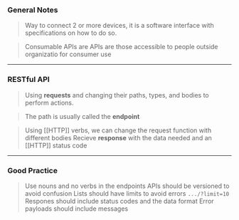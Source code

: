 
### General Notes

> Way to connect 2 or more devices, it is a software interface with specifications on how to do so.

> Consumable APIs are APIs are those accessible to people outside organizatio for consumer use

___

### RESTful API

> Using **requests** and changing their paths, types, and bodies to perform actions.

> The path is usually called the **endpoint**

> Using [[HTTP]] verbs, we can change the request function with different bodies
> Recieve **response** with the data needed and an [[HTTP]] status code

___

### Good Practice

> Use nouns and no verbs in the endpoints 
> APIs should be versioned to avoid confusion
> Lists should have limits to avoid errors `.../?limit=10`
> Respones should include status codes and the data format
> Error payloads should include messages